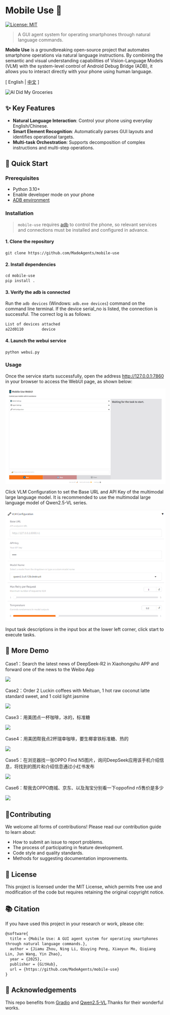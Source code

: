 # Mobile Use 🚀
[![License: MIT](https://img.shields.io/badge/License-MIT-yellow.svg)](https://opensource.org/licenses/MIT)

> A GUI agent system for operating smartphones through natural language commands.

**Mobile Use** is a groundbreaking open-source project that automates smartphone operations via natural language instructions. By combining the semantic and visual understanding capabilities of Vision-Language Models (VLM) with the system-level control of Android Debug Bridge (ADB), it allows you to interact directly with your phone using human language.

[ English | [中文](docs/README_zh.md) ]


![AI Did My Groceries](https://madeagents.oss-cn-beijing.aliyuncs.com/TurnOnBluetoothAndWIFI_en_2x.gif)


## ✨ Key Features
- **Natural Language Interaction**: Control your phone using everyday English/Chinese.
- **Smart Element Recognition**: Automatically parses GUI layouts and identifies operational targets.
- **Multi-task Orchestration**: Supports decomposition of complex instructions and multi-step operations.

## 🚀 Quick Start
### Prerequisites
- Python 3.10+
- Enable developer mode on your phone
- [ADB environment](https://developer.android.com/tools/adb)


### Installation
> `mobile-use` requires [adb](https://developer.android.com/tools/adb) to control the phone, so relevant services and connections must be installed and configured in advance.

#### 1. Clone the repository
```
git clone https://github.com/MadeAgents/mobile-use
```

#### 2. Install dependencies
```
cd mobile-use
pip install .
```

#### 3. Verify the adb is connected
Run the `adb devices` (Windows: `adb.exe devices`) command on the command line terminal. If the device serial_no is listed, the connection is successful. The correct log is as follows:
```
List of devices attached
a22d0110        device
```

#### 4. Launch the webui service
```
python webui.py
```

### Usage
Once the service starts successfully, open the address http://127.0.0.1:7860 in your browser to access the WebUI page, as shown below:

![](docs/assets/webui.png)

Click VLM Configuration to set the Base URL and API Key of the multimodal large language model. It is recommended to use the multimodal large language model of Qwen2.5-VL series.

![alt text](docs/assets/vlm_configuration.png)

Input task descriptions in the input box at the lower left corner, click start to execute tasks.


## 🎉 More Demo
Case1：Search the latest news of DeepSeek-R2 in Xiaohongshu APP and forward one of the news to the Weibo App

![](docs/assets/search_forward_2x.gif)

Case2：Order 2 Luckin coffees with Meituan, 1 hot raw coconut latte standard sweet, and 1 cold light jasmine

![](docs/assets/order_coffee_en_2x.gif)

Case3：用美团点一杯咖啡，冰的，标准糖

![](docs/assets/demo01_2x.gif)

Case4：用美团帮我点2杯瑞幸咖啡，要生椰拿铁标准糖、热的

![](docs/assets/order_coffee_zh_2x.gif)

Case5：在浏览器找一张OPPO Find N5图片，询问DeepSeek应用该手机介绍信息，将找到的图片和介绍信息通过小红书发布

![](docs/assets/demo03_2x.gif)

Case6：帮我去OPPO商城、京东、以及淘宝分别看一下oppofind n5售价是多少

![](docs/assets/oppofindn5_price_zh_2x.gif)


## 🌱Contributing
We welcome all forms of contributions! Please read our contribution guide to learn about:
- How to submit an issue to report problems.
- The process of participating in feature development.
- Code style and quality standards.
- Methods for suggesting documentation improvements.

## 📜 License
This project is licensed under the MIT License, which permits free use and modification of the code but requires retaining the original copyright notice.

## 📚 Citation
If you have used this project in your research or work, please cite:
```
@software{
  title = {Mobile Use: A GUI agent system for operating smartphones through natural language commands.},
  author = {Jiamu Zhou, Ning Li, Qiuying Peng, Xiaoyun Mo, Qiqiang Lin, Jun Wang, Yin Zhao},
  year = {2025},
  publisher = {GitHub},
  url = {https://github.com/MadeAgents/mobile-use}
}
```

## 🤝 Acknowledgements
This repo benefits from [Gradio](https://www.gradio.app) and [Qwen2.5-VL](https://huggingface.co/collections/Qwen/qwen25-vl-6795ffac22b334a837c0f9a5).Thanks for their wonderful works.
